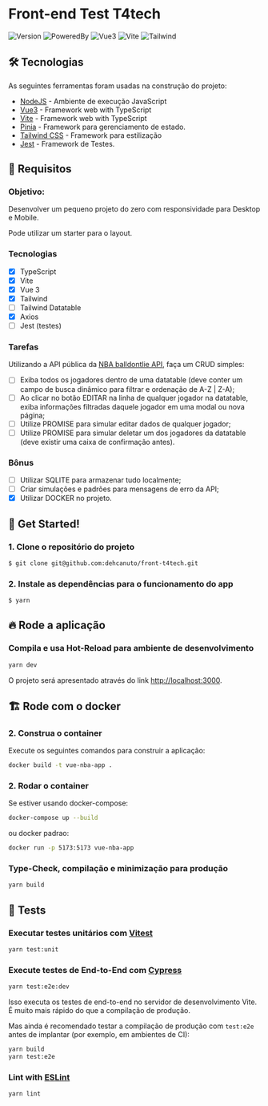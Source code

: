 # Front-end Test T4tech

![Version](https://img.shields.io/badge/1.0.0-beta?label=version)
![PoweredBy](https://img.shields.io/badge/powered_by-T4tech-black)
![Vue3](https://img.shields.io/badge/Vue-3.5.13-42b883?style=flat-square&logo=vue.js&logoColor=42b883)
![Vite](https://img.shields.io/badge/Vite-6.0.11-9499ff?style=flat-square&logo=vite)
![Tailwind](https://img.shields.io/badge/Tailwind-3.4.17-38bdf8?style=flat-square&logo=tailwindcss&logoColor=38bdf8)

## 🛠️ Tecnologias

As seguintes ferramentas foram usadas na construção do projeto:

- [NodeJS](https://nodejs.org/en/docs/) - Ambiente de execução JavaScript
- [Vue3](https://vuejs.org/) - Framework web with TypeScript
- [Vite](https://vite.dev/) - Framework web with TypeScript
- [Pinia](https://pinia.vuejs.org/) - Framework para gerenciamento de estado.
- [Tailwind CSS](https://tailwindcss.com/docs) - Framework para estilização
- [Jest](https://jestjs.io/pt-BR/) - Framework de Testes.

## 🎯 Requisitos

### Objetivo:

Desenvolver um pequeno projeto do zero com responsividade para Desktop e Mobile.

Pode utilizar um starter para o layout.

### Tecnologias

- [x] TypeScript
- [x] Vite
- [x] Vue 3
- [x] Tailwind
- [ ] Tailwind Datatable
- [x] Axios
- [ ] Jest (testes)

### Tarefas

Utilizando a API pública da [NBA balldontlie API](https://www.balldontlie.io/), faça um CRUD simples:

- [ ] Exiba todos os jogadores dentro de uma datatable (deve conter um campo de busca dinâmico para filtrar e ordenação de A-Z | Z-A);
- [ ] Ao clicar no botão EDITAR na linha de qualquer jogador na datatable, exiba informações filtradas daquele jogador em uma modal ou nova página;
- [ ] Utilize PROMISE para simular editar dados de qualquer jogador;
- [ ] Utilize PROMISE para simular deletar um dos jogadores da datatable (deve existir uma caixa de confirmação antes).

### Bônus

- [ ] Utilizar SQLITE para armazenar tudo localmente;
- [ ] Criar simulações e padrões para mensagens de erro da API;
- [x] Utilizar DOCKER no projeto.

## 🚀 Get Started!

### 1. Clone o repositório do projeto

```bash
$ git clone git@github.com:dehcanuto/front-t4tech.git
```

### 2. Instale as dependências para o funcionamento do app

```bash
$ yarn
```

## 🔥 Rode a aplicação

### Compila e usa Hot-Reload para ambiente de desenvolvimento

```sh
yarn dev
```

O projeto será apresentado através do link [http://localhost:3000](http://localhost:3000).

## 🏗️ Rode com o docker

### 2. Construa o container

Execute os seguintes comandos para construir a aplicação:

```bash
docker build -t vue-nba-app .
```

### 2. Rodar o container

Se estiver usando docker-compose:

```bash
docker-compose up --build
```

ou docker padrao:

```bash
docker run -p 5173:5173 vue-nba-app
```

### Type-Check, compilação e minimização para produção

```sh
yarn build
```

## 🧪 Tests

### Executar testes unitários com [Vitest](https://vitest.dev/)

```sh
yarn test:unit
```

### Execute testes de End-to-End com [Cypress](https://www.cypress.io/)

```sh
yarn test:e2e:dev
```

Isso executa os testes de end-to-end no servidor de desenvolvimento Vite.
É muito mais rápido do que a compilação de produção.

Mas ainda é recomendado testar a compilação de produção com `test:e2e` antes de implantar (por exemplo, em ambientes de CI):

```sh
yarn build
yarn test:e2e
```

### Lint with [ESLint](https://eslint.org/)

```sh
yarn lint
```
